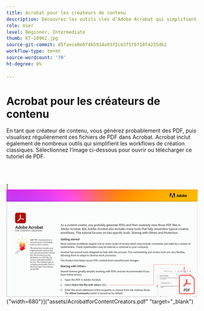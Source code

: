 ```yaml
---
title: Acrobat pour les créateurs de contenu
description: Découvrez les outils clés d’Adobe Acrobat qui simplifient les workflows de création
role: User
level: Beginner, Intermediate
thumb: KT-10962.jpg
source-git-commit: d5faece0e074b5914a93f2c63f5f6f10f4235d62
workflow-type: tm+mt
source-wordcount: '70'
ht-degree: 0%

---
```


# Acrobat pour les créateurs de contenu

En tant que créateur de contenu, vous générez probablement des PDF, puis visualisez régulièrement ces fichiers de PDF dans Acrobat. Acrobat inclut également de nombreux outils qui simplifient les workflows de création classiques. Sélectionnez l’image ci-dessous pour ouvrir ou télécharger ce tutoriel de PDF.

<br> 

[![Image de la première page du tutoriel](assets/Acrobatforcontentcreators.png){&quot;width=680&quot;}](&quot;assets/AcrobatforContentCreators.pdf&quot; &quot;target=&quot;_blank&quot;)